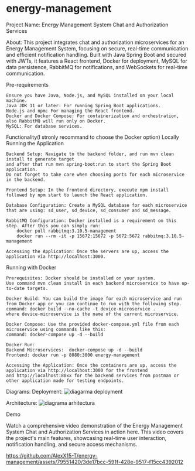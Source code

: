 # energy-management

Project Name: Energy Management System Chat and Authorization Services

About: 
This project integrates chat and authorization microservices for an Energy Management System, focusing on secure, real-time communication and efficient notification handling. Built with Java Spring Boot and secured with JWTs, it features a React frontend, Docker for deployment, MySQL for data persistence, RabbitMQ for notifications, and WebSockets for real-time communication.

Pre-requirements

    Ensure you have Java, Node.js, and MySQL installed on your local machine.
    Java JDK 11 or later: For running Spring Boot applications.
    Node.js and npm: For managing the React frontend.
    Docker and Docker Compose: For containerization and orchestration, also RabbitMQ will run only on Docker.
    MySQL: For database services.

Functionality(I stronly recommand to choose the Docker option)
Locally Running the Application

    Backend Setup: Navigate to the backend folder, and run mvn clean install to generate target 
    and after that run mvn spring-boot:run to start the Spring Boot application. 
    Do not forget to take care when choosing ports for each microservice in the backend.
    
    Frontend Setup: In the frontend directory, execute npm install followed by npm start to launch the React application.
    
    Database Configuration: Create a MySQL database for each microservice that are using: sd_user, sd_device, sd_consumer and sd_message.
    
    RabbitMQ Configuration: Docker installed is a requirement on this step. After this you can simply run:
        docker pull rabbitmq:3.10.5-management
        docker run --rm -it -p 15672:15672 -p 5672:5672 rabbitmq:3.10.5-management

    Accessing the Application: Once the servers are up, access the application via http://localhost:3000.

Running with Docker

    Prerequisites: Docker should be installed on your system. 
    Use command mvn clean install in each backend microservice to have up-to-date targets.

    Docker Build: You can build the image for each microservice and run from Docker app or you can continue to run with the following step.
    command: docker build --no-cache -t device-microservice . 
    where device-microservice is the name of the current microservice.
    
    Docker Compose: Use the provided docker-compose.yml file from each microservice using commands like this: 
    command: docker-compose up -d --build    

    Docker Run: 
    Backend Microservices:  docker-compose up -d --build
    Frontend: docker run -p 8080:3000 energy-management
    
    Accessing the Application: Once the containers are up, access the application via http://localhost:3000 for the frontend 
    and http://localhost:80xx for the backend services from postman or other application made for testing endpoints.

Diagrams:
Deployment:
![diagarma deployment](https://github.com/AlexX15-T/energy-management/assets/79551420/f663f714-729e-4463-ba8e-90fa093d9b0b)

Architecture:
![diagrama arhitectura](https://github.com/AlexX15-T/energy-management/assets/79551420/3b98d4fd-4e66-4b2d-8a25-f6372f57169b)


Demo

Watch a comprehensive video demonstration of the Energy Management System Chat and Authorization Services in action here. This video covers the project's main features, showcasing real-time user interaction, notification handling, and secure access mechanisms.



https://github.com/AlexX15-T/energy-management/assets/79551420/3de17bcc-591f-428e-9517-f15cc4392012




